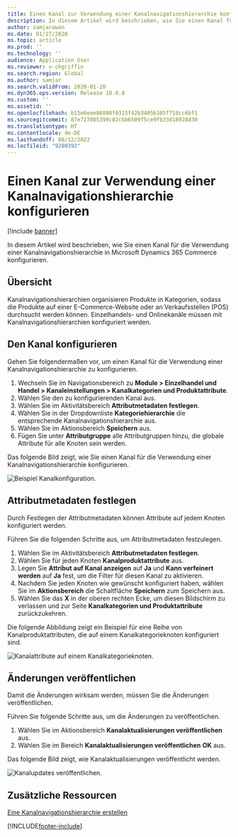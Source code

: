 ```yaml
---
title: Einen Kanal zur Verwendung einer Kanalnavigationshierarchie konfigurieren
description: In diesem Artikel wird beschrieben, wie Sie einen Kanal für die Verwendung einer Kanalnavigationshierarchie in Microsoft Dynamics 365 Commerce konfigurieren.
author: samjarawan
ms.date: 01/27/2020
ms.topic: article
ms.prod: ''
ms.technology: ''
audience: Application User
ms.reviewer: v-chgriffin
ms.search.region: Global
ms.author: samjar
ms.search.validFrom: 2020-01-20
ms.dyn365.ops.version: Release 10.0.8
ms.custom: ''
ms.assetid: ''
ms.openlocfilehash: b15e6eee86880f0315f42b34056385f718cc6bf1
ms.sourcegitcommit: 87e727005399c82cbb6509f5ce9fb33d18928d30
ms.translationtype: HT
ms.contentlocale: de-DE
ms.lasthandoff: 08/12/2022
ms.locfileid: "9280392"
---
```

# <a name="configure-a-channel-to-use-a-channel-navigation-hierarchy"></a>Einen Kanal zur Verwendung einer Kanalnavigationshierarchie konfigurieren


[!include [banner](includes/banner.md)]

In diesem Artikel wird beschrieben, wie Sie einen Kanal für die Verwendung einer Kanalnavigationshierarchie in Microsoft Dynamics 365 Commerce konfigurieren.

## <a name="overview"></a>Übersicht

Kanalnavigationshierarchien organisieren Produkte in Kategorien, sodass die Produkte auf einer E-Commerce-Website oder an Verkaufsstellen (POS) durchsucht werden können. Einzelhandels- und Onlinekanäle müssen mit Kanalnavigationshierarchien konfiguriert werden.

## <a name="configure-the-channel"></a>Den Kanal konfigurieren

Gehen Sie folgendermaßen vor, um einen Kanal für die Verwendung einer Kanalnavigationshierarchie zu konfigurieren.

1. Wechseln Sie im Navigationsbereich zu **Module \> Einzelhandel und Handel \> Kanaleinstellungen \> Kanalkategorien und Produktattribute**.
1. Wählen Sie den zu konfigurierenden Kanal aus.
1. Wählen Sie im Aktivitätsbereich **Attributmetadaten festlegen**.
1. Wählen Sie in der Dropdownliste **Kategoriehierarchie** die entsprechende Kanalnavigationshierarchie aus.
1. Wählen Sie im Aktionsbereich **Speichern** aus.
1. Fügen Sie unter **Attributgruppe** alle Attributgruppen hinzu, die globale Attribute für alle Knoten sein werden.

Das folgende Bild zeigt, wie Sie einen Kanal für die Verwendung einer Kanalnavigationshierarchie konfigurieren.

![Beispiel Kanalkonfiguration.](media/configure-channel-hierarchy-1.png)

## <a name="set-attribute-metadata"></a>Attributmetadaten festlegen

Durch Festlegen der Attributmetadaten können Attribute auf jedem Knoten konfiguriert werden.

Führen Sie die folgenden Schritte aus, um Attributmetadaten festzulegen.

1. Wählen Sie im Aktivitätsbereich **Attributmetadaten festlegen**.
1. Wählen Sie für jeden Knoten **Kanalproduktattribute** aus.
1. Legen Sie **Attribut auf Kanal anzeigen** auf **Ja** und **Kann verfeinert werden** auf **Ja** fest, um die Filter für diesen Kanal zu aktivieren.
1. Nachdem Sie jeden Knoten wie gewünscht konfiguriert haben, wählen Sie im **Aktionsbereich** die Schaltfläche **Speichern** zum Speichern aus.
1. Wählen Sie das **X** in der oberen rechten Ecke, um diesen Bildschirm zu verlassen und zur Seite **Kanalkategorien und Produktattribute** zurückzukehren.

Die folgende Abbildung zeigt ein Beispiel für eine Reihe von Kanalproduktattributen, die auf einem Kanalkategorieknoten konfiguriert sind.

![Kanalattribute auf einem Kanalkategorieknoten.](media/configure-channel-hierarchy-2.png)

## <a name="publish-changes"></a>Änderungen veröffentlichen

Damit die Änderungen wirksam werden, müssen Sie die Änderungen veröffentlichen.

Führen Sie folgende Schritte aus, um die Änderungen zu veröffentlichen.

1. Wählen Sie im Aktionsbereich **Kanalaktualisierungen veröffentlichen** aus.
1. Wählen Sie im Bereich **Kanalaktualisierungen veröffentlichen** **OK** aus.

Das folgende Bild zeigt, wie Kanalaktualisierungen veröffentlicht werden.

![Kanalupdates veröffentlichen.](media/configure-channel-hierarchy-3.png)

## <a name="additional-resources"></a>Zusätzliche Ressourcen

[Eine Kanalnavigationshierarchie erstellen](create-channel-hierarchy.md)




[!INCLUDE[footer-include](../includes/footer-banner.md)]
